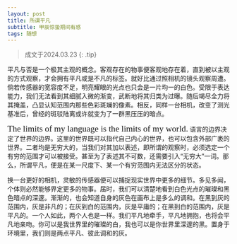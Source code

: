 ```yaml
---
layout: post
title: 所谓平凡
subtitle: 甲辰惊蛰期间有感
tags: 随想
---
```


> 成文于2024.03.23
{: .tip}

平凡与否是一个极其主观的概念。客观存在的物事便客观地存在着，直到被以主观的方式观察，才会拥有平凡或是不凡的标签。就好比通过照相机的镜头观察周遭。倘若传感器的宽容度不足，明亮耀眼的光点也只会是一片均一的白色。受限于表达能力，我们无法看到其细腻入微的渐变，武断地将其归类为过曝。随后竭尽全力将其掩盖，凸显认知范围内那些色彩斑斓的像素。相反，同样一台相机，改变了测光基准后，曾经的斑驳陆离或许就变为了一群黑压压的暗点。

<span style="font: 1.4em Allura">The limits of my language is the limits of my world.</span>
语言的边界决定了世界的边界。这里的世界既可以指代自己内心的世界，也可以包含外部广袤的世界。二者均是无穷大的，当我们对其加以表述，即所谓的观察时，必须选定一个有穷的范围才可以被接受。甚至为了表述其不可数，还需要引入“无穷大”一词。那么，所谓平凡，便是在某一尺度下、某一个有穷范围内无法区分的状态。

换一台更好的相机，灵敏的传感器便可以捕捉现实世界中更多的细节。多见多闻，个体则必然能够界定更多的物事。届时，我们可以清楚地看到白色光点的璀璨和黑色暗点的深邃。渐渐的，也会知道自身的灰色在画布上是多么的调和。在黑到灰的范围内，灰是非凡的；在灰到白的范围内，灰是平庸的；在黑到白的范围内，灰是平凡的。一个人如此，两个人也是一样。我们平凡地牵手，平凡地拥抱，也将会平凡地亲吻。你可以是我世界里的璀璨的白，我也可以是你世界里深邃的黑。置身于环境里，我们则是两点平凡、彼此调和的灰。
